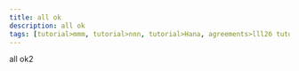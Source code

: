 ```yaml
---
title: all ok
description: all ok
tags: [tutorial>mmm, tutorial>nnn, tutorial>Hana, agreements>lll2б tutorial>new1, tutorial>new2]
---
```

all ok2
